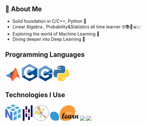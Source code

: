 
## 🚀 About Me
* Solid foundation in C/C++, Python 🐍 
* Linear Algebra , Probability&Statistics all time learner  🤓📚📐📊📈
* Exploring the world of Machine Learning 🤖
* Diving deeper into Deep Learning 🔭


## Programming Languages
<img src = 'https://github.com/omarTBakr/Images/blob/main/matlab.svg' width='50'/> <img src = 'https://github.com/omarTBakr/Images/blob/main/C_svg.png' width='50'/> <img src = 'https://github.com/omarTBakr/Images/blob/main/ISO_C%2B%2B_Logo.svg.png' height='50'/> <img src = 'https://github.com/omarTBakr/Images/blob/main/python-5.svg' height='50'/>   
 
 ## Technologies I Use
 <img src = 'https://github.com/omarTBakr/Images/blob/main/numpy-1.svg' width='50'/>  <img src = 'https://github.com/omarTBakr/Images/blob/main/pandas.svg' height='50'/><img src = 'https://github.com/omarTBakr/Images/blob/main/matplotlib-1.svg' width='50'/> <img src = 'https://github.com/omarTBakr/Images/blob/main/Scikit_learn_logo_small.svg.png' height='50'/> <img src = 'https://www.tensorflow.org/_static/images/tensorflow/logo.png' width='30'/> <img src = ' https://github.com/torch/torch.github.io/blob/master/static/torch-logo.png' width='30'/>  
 
